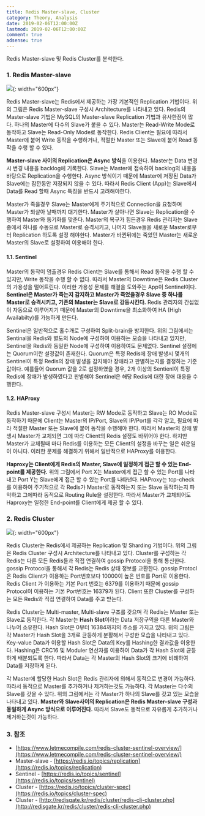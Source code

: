```yaml
---
title: Redis Master-slave, Cluster
category: Theory, Analysis
date: 2019-02-06T12:00:00Z
lastmod: 2019-02-06T12:00:00Z
comment: true
adsense: true
---
```


Redis Master-slave 및 Redis Cluster를 분석한다.

### 1. Redis Master-slave

![]({{site.baseurl}}/images/theory_analysis/Redis_Master_Slave_Cluster/Redis_Master-slave.PNG){: width="600px"}

Redis Master-slave는 Redis에서 제공하는 가장 기본적인 Replication 기법이다. 위의 그림은 Redis Master-slave 구성시 Architecture를 나타내고 있다. Redis의 Master-slave 기법은 MySQL의 Master-slave Replication 기법과 유사한점이 많다. 하나의 Master에 다수의 Slave가 붙을 수 있다. Master는 Read-Write Mode로 동작하고 Slave는 Read-Only Mode로 동작한다. Redis Client는 필요에 따라서 Master에 붙어 Write 동작을 수행하거나, 적절한 Master 또는 Slave에 붙어 Read 동작을 수행 할 수 있다.

**Master-slave 사이의 Replication은 Async 방식**을 이용한다. Master는 Data 변경시 변경 내용을 backlog에 기록한다. Slave는 Master에 접속하여 backlog의 내용을 바탕으로 Replication을 수행한다. Async 방식이기 때문에 Master에 저장된 Data가 Slave에는 잠깐동안 저장되지 않을 수 있다. 따라서 Redis Client (App)는 Slave에서 Data를 Read 할때 Async 특징을 반드시 고려해야한다.

Master가 죽을경우 Slave는 Master에게 주기적으로 Connection을 요청하며 Master가 되살아 날때까지 대기한다. Master가 살아나면 Slave는 Replication을 수행하여 Master와 동기화를 맞춘다. Master의 복구가 힘든경우 Redis 관리자는 Slave 중에서 하나를 수동으로 Master로 승격시키고, 나머지 Slave들을 새로운 Master로부터 Replication 하도록 설정 해야한다. Master가 바뀐뒤에는 죽었던 Master는 새로운 Master의 Slave로 설정하여 이용해야 한다.

#### 1.1. Sentinel

Master의 동작이 멈출경우 Redis Client는 Slave를 통해서 Read 동작을 수행 할 수 있지만, Write 동작을 수행 할 수 없다. 따라서 Master의 Downtime은 Redis Cluster의 가용성을 떨어트린다. 이러한 가용성 문제를 해결을 도와주는 App이 Sentinel이다. **Sentinel은 Master가 죽는지 감지하고 Master가 죽었을경우 Slave 중 하나를 Master로 승격시키고, 기존의 Master는 Slave로 강등시킨다.** Redis 관리자의 간섭없이 자동으로 이루어지기 때문에 Master의 Downtime을 최소화하여 HA (High Availabilty)를 가능하게 만든다.

Sentinel은 일반적으로 홀수개로 구성하여 Split-brain을 방지한다. 위의 그림에서는 Sentinal을 Redis와 별도의 Node에 구성하여 이용하는 모습을 나타내고 있지만, Sentinel을 Redis와 동일한 Node에 구성하여 이용하여도 문제없다. Sentinel 설정에는 Quorum이란 설정값이 존재한다. Quorum은 특정 Redis에 장애 발생시 몇개의 Sentinel이 특정 Redis의 장애 발생을 감지해야 장애라고 판별하는지를 결정하는 기준값이다. 예를들어 Quorum 값을 2로 설정하였을 경우, 2개 이상의 Sentienl이 특정 Redis에 장애가 발생하였다고 판별해야 Sentinel은 해당 Redis에 대한 장애 대응을 수행한다.

#### 1.2. HAProxy

Redis Master-slave 구성시 Master는 RW Mode로 동작하고 Slave는 RO Mode로 동작하기 때문에 Client는 Master의 IP/Port, Slave의 IP/Port를 각각 알고, 필요에 따라 적절한 Master 또는 Slave에 붙어 동작을 수행해야 한다. 따라서 Master의 장애 발생시 Master가 교체되면 그에 따라 Client의 Redis 설정도 바뀌어야 한다. 하지만 Master가 교체될때 마다 Redis를 이용하는 모든 Client의 설정을 바꾸는 일은 쉬운일이 아니다. 이러한 문제를 해결하기 위해서 일반적으로 HAProxy를 이용한다.

**Haproxy는 Client에게 Redis의 Master, Slave에 일정하게 접근 할 수 있는 End-point를 제공한다.** 위의 그림에서 Port X는 Master에게 접근 할 수 있는 Port를 나타내고 Port Y는 Slave에게 접근 할 수 있는 Port를 나타낸다. HAProxy는 tcp-check를 이용하여 주기적으로 각 Redis가 Master로 동작하는지 또는 Slave 동작하는지 파악하고 그에따라 동적으로 Routing Rule을 설정한다. 따라서 Master가 교체되어도 Haproxy는 일정한 End-point를 Client에게 제공 할 수 있다.

### 2. Redis Cluster

![]({{site.baseurl}}/images/theory_analysis/Redis_Master_Slave_Cluster/Redis_Cluster.PNG){: width="600px"}

Redis Cluster는 Redis에서 제공하는 Replication 및 Sharding 기법이다. 위의 그림은 Redis Cluster 구성시 Architecture를 나타내고 있다. Cluster를 구성하는 각 Redis는 다른 모든 Redis들과 직접 연결하여 gossip Protocol을 통해 통신한다. gossip Protocol을 통해서 각 Redis는 Redis 상태 정보를 교환한다. gossip Protocl은 Redis Client가 이용하는 Port번호보다 10000이 높은 번호를 Port로 이용한다. Redis Client 가 이용하는 기본 Port 번호는 6379를 이용하기 때문에 gossip Protocol이 이용하는 기본 Port번호는 16379가 된다. Client 또한 Cluster를 구성하는 모든 Redis와 직접 연결하여 Data를 주고 받는다. 

Redis Cluster는 Multi-master, Multi-slave 구조를 갖으며 각 Redis는 Master 또는 Slave로 동작한다. 각 Master는 **Hash Slot**이라는 Data 저장구역을 다른 Master와 나누어 소유한다. Hash Slot은 0부터 16384까지의 주소를 가지고 있다. 위의 그림은 각 Master가 Hash Slot을 3개로 균등하게 분활해서 구성한 모습을 나타내고 있다. Key-value Data가 이용할 Hash Slot은 Data의 Key를 Hashing한 결과값을 이용한다. Hashing은 CRC16 및 Moduler 연산자를 이용하여 Data가 각 Hash Slot에 균등하게 배분되도록 한다. 따라서 Data는 각 Master의 Hash Slot의 크기에 비례하여 Data를 저장하게 된다.

각 Master에 할당한 Hash Slot은 Redis 관리자에 의해서 동적으로 변경이 가능하다. 따라서 동적으로 Master를 추가하거나 제거하는것도 가능하다. 각 Master는 다수의 Slave를 갖을 수 있다. 위의 그림에서는 각 Master가 하나의 Slave를 갖고 있는 모습을 나타내고 있다. **Master와 Slave사이의 Replication은 Redis Master-slave 구성과 동일하게 Async 방식으로 이루어진다.** 따라서 Slave도 동적으로 자유롭게 추가하거나 제거하는것이 가능하다.

### 3. 참조

* [https://www.letmecompile.com/redis-cluster-sentinel-overview/](https://www.letmecompile.com/redis-cluster-sentinel-overview/)
* Master-slave - [https://redis.io/topics/replication](https://redis.io/topics/replication)
* Sentinel - [https://redis.io/topics/sentinel](https://redis.io/topics/sentinel)
* Cluster - [https://redis.io/topics/cluster-spec](https://redis.io/topics/cluster-spec)
* Cluster - [http://redisgate.kr/redis/cluster/redis-cli-cluster.php](http://redisgate.kr/redis/cluster/redis-cli-cluster.php)

